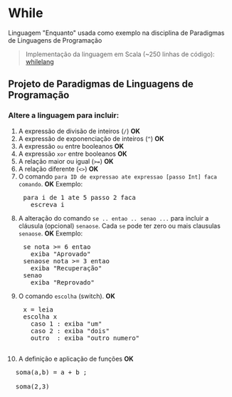 While
=====

Linguagem "Enquanto" usada como exemplo na disciplina de Paradigmas de Linguagens de Programação

> Implementação da linguagem em Scala (~250 linhas de código): [whilelang](http://github.com/lrlucena/whilelang)

## Projeto de Paradigmas de Linguagens de Programação

### Altere a linguagem para incluir:
1. A expressão de divisão de inteiros (`/`) **OK**
2. A expressão de exponenciação de inteiros (`^`) **OK**
3. A expressão `ou` entre booleanos **OK**
4. A expressão `xor` entre booleanos **OK**
5. A relação maior ou igual (`>=`) **OK**
6. A relação diferente (`<>`) **OK**
5. O comando `para ID de expressao ate expressao [passo Int] faca comando`. **OK** Exemplo: 
<pre>
    para i de 1 ate 5 passo 2 faca
      escreva i
</pre>
8. A alteração do comando `se .. entao .. senao ...` para incluir a cláusula (opcional) `senaose`. Cada `se` pode 
ter zero ou mais clausulas `senaose`. **OK** Exemplo:
<pre>
    se nota >= 6 entao
      exiba "Aprovado"
    senaose nota >= 3 entao
      exiba "Recuperação"
    senao
      exiba "Reprovado"
</pre>

9. O comando `escolha` (switch). **OK**
<pre>
    x = leia
    escolha x
      caso 1 : exiba "um"
      caso 2 : exiba "dois"
      outro  : exiba "outro numero"
 </pre>

10. A definição e aplicação de funções **OK**
<pre>
  soma(a,b) = a + b ;
  
  soma(2,3)
</pre>
